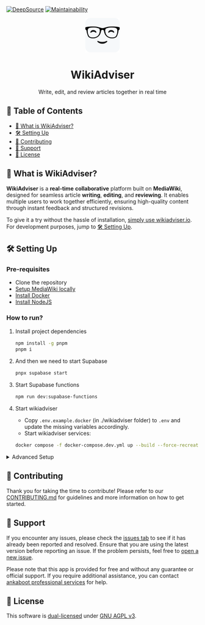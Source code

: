 [![DeepSource](https://app.deepsource.com/gh/ankaboot-source/wikiadviser.svg/?label=code+coverage&show_trend=true&token=ZTDAa-DQcTJvNvMiXJlquOHn)](https://app.deepsource.com/gh/ankaboot-source/wikiadviser/)
[![Maintainability](https://qlty.sh/badges/612e2b1b-61ab-468f-a868-fc13e0ec47f1/maintainability.svg)](https://qlty.sh/gh/ankaboot-source/projects/wikiadviser)

<div>
  <div align="center">
    <img width="90" height="90" src="https://github.com/ankaboot-source/wikiadviser/raw/main/docs/assets/icons/logo%20with%20background.svg" alt="WikiAdviser Logo">
  </div>
  <h1 align="center">WikiAdviser</h1>
  <div align="center">
    <p>
    Write, edit, and review articles together in real time
    </p>
  </div>
</div>

## 📑 Table of Contents
- [🤔 What is WikiAdviser?](#-what-is-wikiadviser)
- [🛠️ Setting Up](#️-setting-up)
- [🤝 Contributing](#-contributing)
- [🔧 Support](#-support)
- [📜 License](#-license)

## 🤔 What is WikiAdviser?

**WikiAdviser** is a **real-time** **collaborative** platform built on **MediaWiki**, designed for seamless article **writing**, **editing**, and **reviewing**. It enables multiple users to work together efficiently, ensuring high-quality content through instant feedback and structured revisions.

To give it a try without the hassle of installation, [simply use wikiadviser.io](https://app.wikiadviser.io/). For development purposes, jump to [🛠️ Setting Up](#️-setting-up).

## 🛠️ Setting Up

### Pre-requisites

- Clone the repository
- [Setup MediaWiki locally](/mediawiki-setup/MEDIAWIKI_SETUP.md)
- [Install Docker](https://docs.docker.com/engine/install)
- [Install NodeJS](https://nodejs.org)

### How to run?

1. Install project dependencies

   ```sh
   npm install -g pnpm
   pnpm i
   ```

2. And then we need to start Supabase

   ```sh
   pnpx supabase start
   ```
3. Start Supabase functions

   ```sh
   npm run dev:supabase-functions
   ```
4. Start wikiadviser

   - Copy `.env.example.docker` (in ./wikiadviser folder) to `.env` and update the missing variables accordingly.
   - Start wikiadviser services:

   ```sh
   docker compose -f docker-compose.dev.yml up --build --force-recreate -d
   ```


<details>
  <summary>Advanced Setup</summary>
The advanced setup is intended for development and contribution. To run the app in development mode, follow these steps:

1. Install `pnpm` globally

    ```sh
    npm install -g pnpm
    ```

2. Install project dependencies

    ```sh
    npm run install-deps
    ```

3. And then we need to start Supabase

    ```sh
    pnpx supabase start
    ```

#### Enviroment Variables

On starting Supabase, you will get these Supabase credentials, some of which will be used later in `.env` files.

```yml
API URL: { your_api_url }
GraphQL URL: { your_graphql_url }
DB URL: { your_db_url }
Studio URL: { your_studio_url }
Inbucket URL: { your_studio_url }
JWT secret: { your_secret_jwt }
anon key: { your_anon_key }
service_role key: { your_service_role_key }
```

Copy `.env.example` in frontend and supabase/functions to `.env` and update the missing variables accordingly.

```env
SUPABASE_PROJECT_URL={your_supabase_api_url}
SUPABASE_SECRET_PROJECT_TOKEN={your_supabase_service_role_key}
...
```

### Run

And finally, start frontend and supabase-functions servers by running this command

```sh
npm run dev:all
```

Or if you want to run them separately

```sh
# to start the supabase-functions
npm run dev:supabase-functions

# to start the frontend
npm run dev:frontend
```

</details>


## 🤝 Contributing

Thank you for taking the time to contribute! Please refer to our [CONTRIBUTING.md](CONTRIBUTING.md) for guidelines and more information on how to get started.

## 🔧 Support

If you encounter any issues, please check the [issues tab](https://github.com/ankaboot-source/wikiadviser/issues) to see if it has already been reported and resolved. Ensure that you are using the latest version before reporting an issue. If the problem persists, feel free to [open a new issue](https://github.com/ankaboot-source/wikiadviser/issues/new).

Please note that this app is provided for free and without any guarantee or official support. If you require additional assistance, you can contact [ankaboot professional services](mailto:contact@ankaboot.fr) for help.

## 📜 License

This software is [dual-licensed](DUAL-LICENSE.md) under [GNU AGPL v3](LICENSE).